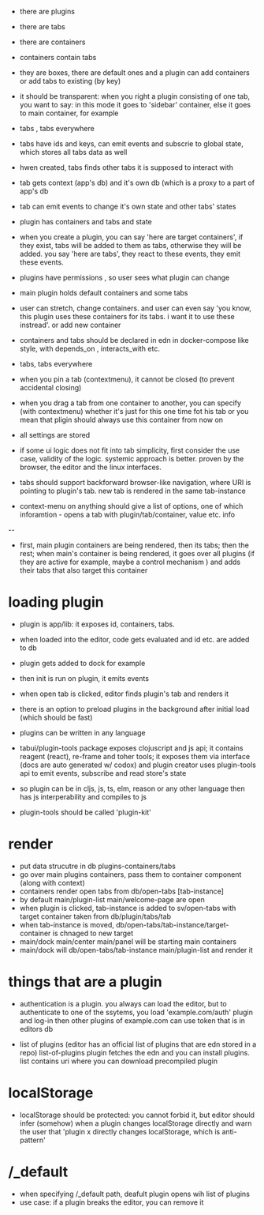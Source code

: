 
* there are plugins
* there are tabs
* there are containers

* containers contain tabs
* they are boxes, there are default ones and a plugin can add containers or add tabs to existing (by key)
* it should be transparent: when you right a plugin consisting of one tab, you want to say: in this mode it goes to 'sidebar' container, else it goes to main container, for example

* tabs , tabs everywhere
* tabs have ids and keys, can emit events and subscrie to global state, which stores all tabs data as well
* hwen created, tabs finds other tabs it is supposed to interact with
* tab gets context (app's db) and it's own db (which is a proxy to a part of app's db
* tab can emit events to change it's own state and other tabs' states

* plugin has containers and tabs and state
* when you create  a plugin, you can say 'here are target containers', if they exist, tabs will be added to them as tabs,
otherwise they will be added. you say 'here are tabs', they react to these events, they emit these events.
* plugins have permissions , so user sees what plugin can change

* main plugin holds default containers and some tabs

* user can stretch, change containers. and user can even say  'you know, this plugin uses these containers for its tabs. i want it to use these instread'. or add new container

* containers and tabs should be declared in edn in docker-compose like style, with depends_on , interacts_with etc.

* tabs, tabs everywhere

* when you pin a tab (contextmenu), it cannot be closed (to prevent accidental closing)
* when you drag a tab from one container to another, you can specify (with contextmenu) whether it's just for this one time fot his tab or you mean that pligin should always use this container from now on

* all settings are stored


* if some ui logic does not fit into tab simplicity, first consider the use case, validity of the logic. systemic approach is better. proven by the browser, the editor and the linux interfaces.

* tabs should support backforward browser-like navigation, where URI is pointing to plugin's tab. new tab is rendered in the same tab-instance

* context-menu on anything should give a list of options, one of which inforamtion - opens a tab with plugin/tab/container, value etc. info

--

* first, main plugin containers are being rendered, then its tabs; then the rest; when main's container is being rendered, it goes 
over all plugins (if they are active for example, maybe a control mechanism ) and adds their tabs that also target this container

# loading plugin 
* plugin is app/lib: it exposes id, containers, tabs.
* when loaded into the editor, code gets evaluated and id etc. are added to db
* plugin gets added to dock for example
* then init is run on plugin, it emits events
* when open tab is clicked, editor finds plugin's tab and renders it
* there is an option to preload plugins in the background after initial load (which should be fast)


* plugins can be written in any language
* tabui/plugin-tools package exposes clojuscript and js api; it contains reagent (react), re-frame and toher tools;
  it exposes them via interface (docs are auto generated w/ codox) and plugin creator uses plugin-tools api to emit events, subscribe and read store's state
* so plugin can be in cljs, js, ts, elm, reason or any other language then has js interperability and compiles to js
* plugin-tools should be called 'plugin-kit'


# render

* put data strucutre in db plugins-containers/tabs
* go over main plugins containers, pass them to container component (along with context)
* containers render open tabs from db/open-tabs [tab-instance]
* by default main/plugin-list main/welcome-page are open
* when plugin is clicked, tab-instance is added to sv/open-tabs with target container taken from db/plugin/tabs/tab 
* when tab-instance is moved, db/open-tabs/tab-instance/target-container is chnaged to new target
* main/dock main/center main/panel will be starting main containers
* main/dock will  db/open-tabs/tab-instance main/plugin-list and render it

# things that are a plugin

* authentication is a plugin. you always can load the editor, but to authenticate to one of the ssytems, you load 'example.com/auth' plugin and log-in
  then other plugins of example.com can use token that is in editors db

* list of plugins (editor has an official list of plugins that are edn stored in a repo)
  list-of-plugins plugin fetches the edn and you can install plugins.
  list contains uri where you can download precompiled plugin

# localStorage

* localStorage should be protected: you cannot forbid it, but editor should infer (somehow) when a plugin changes localStorage directly and warn the user that
  'plugin x directly changes localStorage, which is anti-pattern' 


# /_default

* when specifying /_default path, deafult plugin opens wih list of plugins
* use case: if a plugin breaks the editor, you can remove it